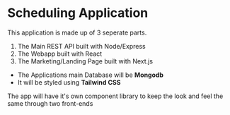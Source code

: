 # Scheduling Application

This application is made up of 3 seperate parts.

1. The Main REST API built with Node/Express
2. The Webapp built with React
3. The Marketing/Landing Page built with Next.js

- The Applications main Database will be <strong>Mongodb</strong>
- It will be styled using <strong>Tailwind CSS</strong>

The app will have it's own component library to keep the look and feel the same through two front-ends
